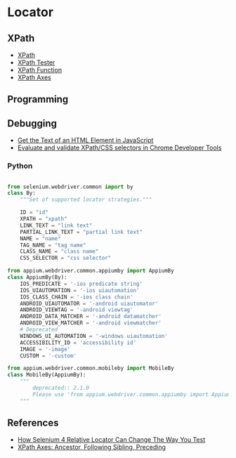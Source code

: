 # Locator

## XPath

* [XPath](https://developer.mozilla.org/en-US/docs/Web/XPath)
* [XPath Tester](https://extendsclass.com/xpath-tester.html)
* [XPath Function](https://developer.mozilla.org/en-US/docs/Web/XPath/Functions)
* [XPath Axes](https://developer.mozilla.org/en-US/docs/Web/XPath/Axes)

## Programming

## Debugging

* [Get the Text of an HTML Element in JavaScript](https://bobbyhadz.com/blog/javascript-get-text-of-html-element)
* [Evaluate and validate XPath/CSS selectors in Chrome Developer Tools
](https://yizeng.me/2014/03/23/evaluate-and-validate-xpath-css-selectors-in-chrome-developer-tools/)

### Python

```python

from selenium.webdriver.common import by
class By:
    """Set of supported locator strategies."""

    ID = "id"
    XPATH = "xpath"
    LINK_TEXT = "link text"
    PARTIAL_LINK_TEXT = "partial link text"
    NAME = "name"
    TAG_NAME = "tag name"
    CLASS_NAME = "class name"
    CSS_SELECTOR = "css selector"

from appium.webdriver.common.appiumby import AppiumBy
class AppiumBy(By):
    IOS_PREDICATE = '-ios predicate string'
    IOS_UIAUTOMATION = '-ios uiautomation'
    IOS_CLASS_CHAIN = '-ios class chain'
    ANDROID_UIAUTOMATOR = '-android uiautomator'
    ANDROID_VIEWTAG = '-android viewtag'
    ANDROID_DATA_MATCHER = '-android datamatcher'
    ANDROID_VIEW_MATCHER = '-android viewmatcher'
    # Deprecated
    WINDOWS_UI_AUTOMATION = '-windows uiautomation'
    ACCESSIBILITY_ID = 'accessibility id'
    IMAGE = '-image'
    CUSTOM = '-custom'

from appium.webdriver.common.mobileby import MobileBy
class MobileBy(AppiumBy):
    """
        deprecated:: 2.1.0
        Please use 'from appium.webdriver.common.appiumby import AppiumBy' instead of 'MobileBy'.
    """

```

## References

* [How Selenium 4 Relative Locator Can Change The Way You Test](https://www.lambdatest.com/blog/selenium-4-relative-locator/)
* [XPath Axes: Ancestor, Following Sibling, Preceding](https://www.scientecheasy.com/2019/08/xpath-axes.html/)
